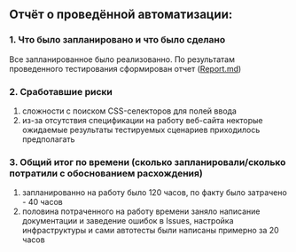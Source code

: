 ## Отчёт о проведённой автоматизации:

### 1. Что было запланировано и что было сделано
Все запланированное было реализованно. По результатам проведенного тестирования сформирован отчет ([Report.md](https://github.com/Ekaterina-Isabel/Diploma/blob/master/Report.md))

### 2. Сработавшие риски
1. сложности с поиском CSS-селекторов для полей ввода
2. из-за отсутствия спецификации на работу веб-сайта некторые ожидаемые результаты тестируемых сценариев приходилось предполагать

### 3. Общий итог по времени (сколько запланировали/сколько потратили с обоснованием расхождения)
1. запланированно на работу было 120 часов, по факту было затрачено - 40 часов
2. половина потраченного на работу времени заняло написание документации и заведение ошибок в Issues, настройка инфраструктуры и сами автотесты были написаны примерно за 20 часов
